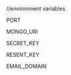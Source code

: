 //environment variables
<p>PORT</p>    
<p>MONGO_URI</p>
<p>SECRET_KEY</p> 
<p>RESENT_KEY</p>
<p>EMAIL_DOMAIN</p>
  
